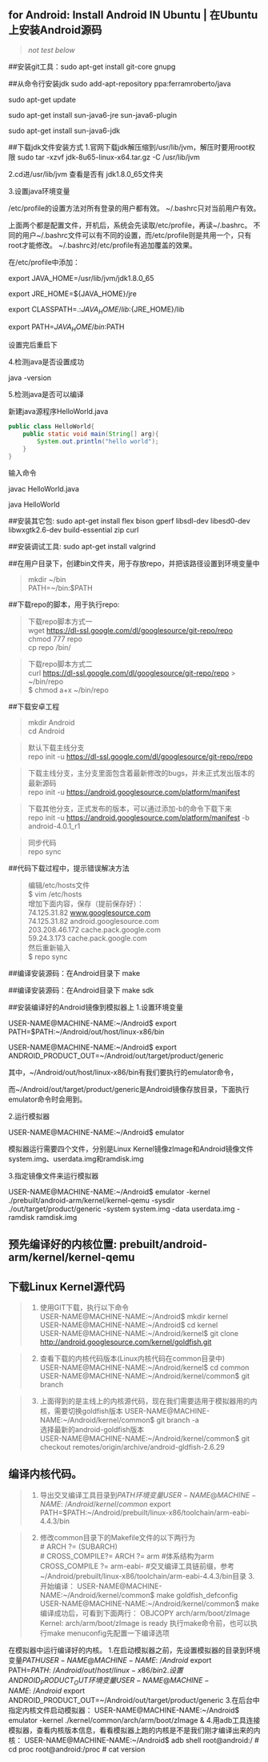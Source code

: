 ## for Android: Install Android IN Ubuntu | 在Ubuntu上安装Android源码
>*not test below*

##安装git工具：sudo apt-get install git-core gnupg

##从命令行安装jdk
sudo add-apt-repository ppa:ferramroberto/java

sudo apt-get update

sudo apt-get install sun-java6-jre sun-java6-plugin

sudo apt-get install sun-java6-jdk

##下载jdk文件安装方式
1.官网下载jdk解压缩到/usr/lib/jvm，解压时要用root权限
sudo tar -xzvf jdk-8u65-linux-x64.tar.gz -C /usr/lib/jvm 

2.cd进/usr/lib/jvm 查看是否有 jdk1.8.0_65文件夹

3.设置java环境变量

/etc/profile的设置方法对所有登录的用户都有效。
~/.bashrc只对当前用户有效。

上面两个都是配置文件，开机后，系统会先读取/etc/profile，再读~/.bashrc。
不同的用户~/.bashrc文件可以有不同的设置，而/etc/profile则是共用一个，只有root才能修改。
~/.bashrc对/etc/profile有追加覆盖的效果。

在/etc/profile中添加：

export JAVA_HOME=/usr/lib/jvm/jdk1.8.0_65

export JRE_HOME=${JAVA_HOME}/jre

export CLASSPATH=.:${JAVA_HOME}/lib:${JRE_HOME}/lib

export PATH=${JAVA_HOME}/bin:$PATH

设置完后重启下

4.检测java是否设置成功

java -version

5.检测java是否可以编译

新建java源程序HelloWorld.java
```java
public class HelloWorld{
	public static void main(String[] arg){
		System.out.println("hello world");
	}
}
```
输入命令

javac HelloWorld.java

java HelloWorld


##安装其它包: sudo apt-get install flex bison gperf libsdl-dev libesd0-dev libwxgtk2.6-dev build-essential zip curl

##安装调试工具: sudo apt-get install valgrind

##在用户目录下，创建bin文件夹，用于存放repo，并把该路径设置到环境变量中
> mkdir ~/bin  
PATH=~/bin:$PATH 

##下载repo的脚本，用于执行repo:  
> 下载repo脚本方式一  
wget https://dl-ssl.google.com/dl/googlesource/git-repo/repo  
chmod 777 repo  
cp repo /bin/

> 下载repo脚本方式二  
curl https://dl-ssl.google.com/dl/googlesource/git-repo/repo > ~/bin/repo  
$ chmod a+x ~/bin/repo 

##下载安卓工程  
> mkdir Android  
cd Android

> 默认下载主线分支  
repo init -u https://dl-ssl.google.com/dl/googlesource/git-repo/repo 

> 下载主线分支，主分支里面包含着最新修改的bugs，并未正式发出版本的最新源码  
repo init -u https://android.googlesource.com/platform/manifest  

> 下载其他分支，正式发布的版本，可以通过添加-b的命令下载下来  
repo init -u https://android.googlesource.com/platform/manifest -b android-4.0.1_r1  

> 同步代码  
repo sync

##代码下载过程中，提示错误解决方法
> 编辑/etc/hosts文件  
$ vim /etc/hosts  
增加下面内容，保存（提前保存好）：  
74.125.31.82 www.googlesource.com  
74.125.31.82 android.googlesource.com  
203.208.46.172 cache.pack.google.com  
59.24.3.173 cache.pack.google.com  
然后重新输入  
$ repo sync

##编译安装源码：在Android目录下 make

##编译安装源码：在Android目录下 make sdk

##安装编译好的Android镜像到模拟器上
1.设置环境变量

USER-NAME@MACHINE-NAME:~/Android$ export PATH=$PATH:~/Android/out/host/linux-x86/bin  

USER-NAME@MACHINE-NAME:~/Android$ export ANDROID_PRODUCT_OUT=~/Android/out/target/product/generic

其中，~/Android/out/host/linux-x86/bin有我们要执行的emulator命令，

而~/Android/out/target/product/generic是Android镜像存放目录，下面执行emulator命令时会用到。

2.运行模拟器

USER-NAME@MACHINE-NAME:~/Android$ emulator

模拟器运行需要四个文件，分别是Linux Kernel镜像zImage和Android镜像文件system.img、userdata.img和ramdisk.img

3.指定镜像文件来运行模拟器 

USER-NAME@MACHINE-NAME:~/Android$ emulator -kernel ./prebuilt/android-arm/kernel/kernel-qemu -sysdir ./out/target/product/generic -system system.img -data userdata.img -ramdisk ramdisk.img

## 预先编译好的内核位置: prebuilt/android-arm/kernel/kernel-qemu

## 下载Linux Kernel源代码
> 1. 使用GIT下载，执行以下命令  
USER-NAME@MACHINE-NAME:~/Android$ mkdir kernel  
USER-NAME@MACHINE-NAME:~/Android$ cd kernel  
USER-NAME@MACHINE-NAME:~/Android/kernel$ git clone http://android.googlesource.com/kernel/goldfish.git

> 2. 查看下载的内核代码版本(Linux内核代码在common目录中)  
USER-NAME@MACHINE-NAME:~/Android/kernel$ cd common  
USER-NAME@MACHINE-NAME:~/Android/kernel/common$ git branch

> 3. 上面得到的是主线上的内核源代码，现在我们需要适用于模拟器用的内核，需要切换goldfish版本  USER-NAME@MACHINE-NAME:~/Android/kernel/common$ git branch -a  
选择最新的android-goldfish版本  
USER-NAME@MACHINE-NAME:~/Android/kernel/common$ git checkout remotes/origin/archive/android-gldfish-2.6.29

## 编译内核代码。
> 1. 导出交叉编译工具目录到$PATH环境变量  
USER-NAME@MACHINE-NAME:~/Android/kernel/common$ export PATH=$PATH:~/Android/prebuilt/linux-x86/toolchain/arm-eabi-4.4.3/bin

> 2. 修改common目录下的Makefile文件的以下两行为  
\# ARCH ?= (SUBARCH)  
\# CROSS_COMPILE?= 
ARCH ?= arm  #体系结构为arm
CROSS_COMPILE     ?= arm-eabi- #交叉编译工具链前缀，参考~/Android/prebuilt/linux-x86/toolchain/arm-eabi-4.4.3/bin目录 
3.开始编译：
USER-NAME@MACHINE-NAME:~/Android/kernel/common$ make goldfish_defconfig
USER-NAME@MACHINE-NAME:~/Android/kernel/common$ make
编译成功后，可看到下面两行：
OBJCOPY arch/arm/boot/zImage
Kernel: arch/arm/boot/zImage is ready
执行make命令前，也可以执行make menuconfig先配置一下编译选项

在模拟器中运行编译好的内核。
1.在启动模拟器之前，先设置模拟器的目录到环境变量$PATH
USER-NAME@MACHINE-NAME:~/Android$ export PATH=$PATH:~/Android/out/host/linux-x86/bin
2.设置ANDROID_PRODUCT_OUT环境变量
USER-NAME@MACHINE-NAME:~/Android$ export ANDROID_PRODUCT_OUT=~/Android/out/target/product/generic
3.在后台中指定内核文件启动模拟器：
USER-NAME@MACHINE-NAME:~/Android$  emulator -kernel ./kernel/common/arch/arm/boot/zImage &
4.用adb工具连接模拟器，查看内核版本信息，看看模拟器上跑的内核是不是我们刚才编译出来的内核：
USER-NAME@MACHINE-NAME:~/Android$ adb shell
root@android:/ # cd proc
root@android:/proc # cat version

